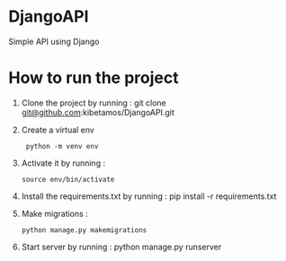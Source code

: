 # DjangoAPI
  Simple API using Django
# How to run the project
1. Clone the project by running :
       git clone git@github.com:kibetamos/DjangoAPI.git 
  2. Create a virtual env
     
          python -m venv env
     
  4. Activate it by running :
     
         source env/bin/activate
   
6. Install the requirements.txt by running :
       pip install -r requirements.txt

7. Make migrations :

       python manage.py makemigrations
   
9. Start server by running :
       python manage.py runserver 
